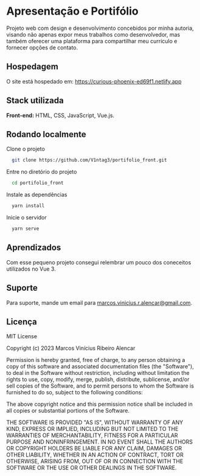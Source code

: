 
# Apresentação e Portifólio

Projeto web com design e desenvolvimento concebidos por minha autoria, visando não apenas expor meus trabalhos como desenvolvedor, mas também oferecer uma plataforma para compartilhar meu currículo e fornecer opções de contato.

## Hospedagem
O site está hospedado em: https://curious-phoenix-ed69f1.netlify.app
## Stack utilizada

**Front-end:** HTML, CSS, JavaScript, Vue.js.


## Rodando localmente

Clone o projeto

```bash
  git clone https://github.com/V1ntag3/portifolio_front.git
```

Entre no diretório do projeto

```bash
  cd portifolio_front
```

Instale as dependências

```bash
  yarn install
```

Inicie o servidor

```bash
  yarn serve
```


## Aprendizados

Com esse pequeno projeto consegui relembrar um pouco dos coneceitos utilizados no Vue 3.


## Suporte

Para suporte, mande um email para marcos.vinicius.r.alencar@gmail.com.


## Licença

MIT License

Copyright (c) 2023 Marcos Vinícius Ribeiro Alencar

Permission is hereby granted, free of charge, to any person obtaining a copy
of this software and associated documentation files (the "Software"), to deal
in the Software without restriction, including without limitation the rights
to use, copy, modify, merge, publish, distribute, sublicense, and/or sell
copies of the Software, and to permit persons to whom the Software is
furnished to do so, subject to the following conditions:

The above copyright notice and this permission notice shall be included in all
copies or substantial portions of the Software.

THE SOFTWARE IS PROVIDED "AS IS", WITHOUT WARRANTY OF ANY KIND, EXPRESS OR
IMPLIED, INCLUDING BUT NOT LIMITED TO THE WARRANTIES OF MERCHANTABILITY,
FITNESS FOR A PARTICULAR PURPOSE AND NONINFRINGEMENT. IN NO EVENT SHALL THE
AUTHORS OR COPYRIGHT HOLDERS BE LIABLE FOR ANY CLAIM, DAMAGES OR OTHER
LIABILITY, WHETHER IN AN ACTION OF CONTRACT, TORT OR OTHERWISE, ARISING FROM,
OUT OF OR IN CONNECTION WITH THE SOFTWARE OR THE USE OR OTHER DEALINGS IN THE
SOFTWARE.

